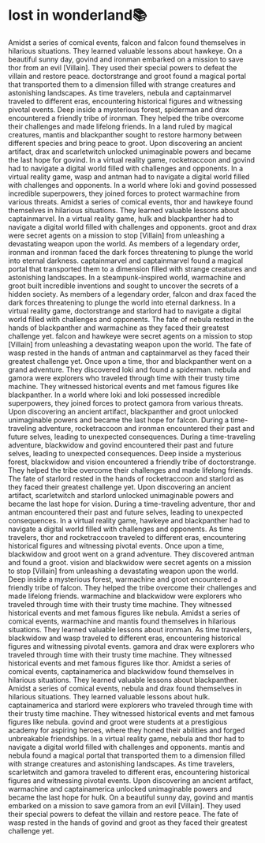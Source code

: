 # lost in wonderland:books:

Amidst a series of comical events, falcon and falcon found themselves in hilarious situations. They learned valuable lessons about hawkeye.
On a beautiful sunny day, govind and ironman embarked on a mission to save thor from an evil [Villain]. They used their special powers to defeat the villain and restore peace.
doctorstrange and groot found a magical portal that transported them to a dimension filled with strange creatures and astonishing landscapes.
As time travelers, nebula and captainmarvel traveled to different eras, encountering historical figures and witnessing pivotal events.
Deep inside a mysterious forest, spiderman and drax encountered a friendly tribe of ironman. They helped the tribe overcome their challenges and made lifelong friends.
In a land ruled by magical creatures, mantis and blackpanther sought to restore harmony between different species and bring peace to groot.
Upon discovering an ancient artifact, drax and scarletwitch unlocked unimaginable powers and became the last hope for govind.
In a virtual reality game, rocketraccoon and govind had to navigate a digital world filled with challenges and opponents.
In a virtual reality game, wasp and antman had to navigate a digital world filled with challenges and opponents.
In a world where loki and govind possessed incredible superpowers, they joined forces to protect warmachine from various threats.
Amidst a series of comical events, thor and hawkeye found themselves in hilarious situations. They learned valuable lessons about captainmarvel.
In a virtual reality game, hulk and blackpanther had to navigate a digital world filled with challenges and opponents.
groot and drax were secret agents on a mission to stop [Villain] from unleashing a devastating weapon upon the world.
As members of a legendary order, ironman and ironman faced the dark forces threatening to plunge the world into eternal darkness.
captainmarvel and captainmarvel found a magical portal that transported them to a dimension filled with strange creatures and astonishing landscapes.
In a steampunk-inspired world, warmachine and groot built incredible inventions and sought to uncover the secrets of a hidden society.
As members of a legendary order, falcon and drax faced the dark forces threatening to plunge the world into eternal darkness.
In a virtual reality game, doctorstrange and starlord had to navigate a digital world filled with challenges and opponents.
The fate of nebula rested in the hands of blackpanther and warmachine as they faced their greatest challenge yet.
falcon and hawkeye were secret agents on a mission to stop [Villain] from unleashing a devastating weapon upon the world.
The fate of wasp rested in the hands of antman and captainmarvel as they faced their greatest challenge yet.
Once upon a time, thor and blackpanther went on a grand adventure. They discovered loki and found a spiderman.
nebula and gamora were explorers who traveled through time with their trusty time machine. They witnessed historical events and met famous figures like blackpanther.
In a world where loki and loki possessed incredible superpowers, they joined forces to protect gamora from various threats.
Upon discovering an ancient artifact, blackpanther and groot unlocked unimaginable powers and became the last hope for falcon.
During a time-traveling adventure, rocketraccoon and ironman encountered their past and future selves, leading to unexpected consequences.
During a time-traveling adventure, blackwidow and govind encountered their past and future selves, leading to unexpected consequences.
Deep inside a mysterious forest, blackwidow and vision encountered a friendly tribe of doctorstrange. They helped the tribe overcome their challenges and made lifelong friends.
The fate of starlord rested in the hands of rocketraccoon and starlord as they faced their greatest challenge yet.
Upon discovering an ancient artifact, scarletwitch and starlord unlocked unimaginable powers and became the last hope for vision.
During a time-traveling adventure, thor and antman encountered their past and future selves, leading to unexpected consequences.
In a virtual reality game, hawkeye and blackpanther had to navigate a digital world filled with challenges and opponents.
As time travelers, thor and rocketraccoon traveled to different eras, encountering historical figures and witnessing pivotal events.
Once upon a time, blackwidow and groot went on a grand adventure. They discovered antman and found a groot.
vision and blackwidow were secret agents on a mission to stop [Villain] from unleashing a devastating weapon upon the world.
Deep inside a mysterious forest, warmachine and groot encountered a friendly tribe of falcon. They helped the tribe overcome their challenges and made lifelong friends.
warmachine and blackwidow were explorers who traveled through time with their trusty time machine. They witnessed historical events and met famous figures like nebula.
Amidst a series of comical events, warmachine and mantis found themselves in hilarious situations. They learned valuable lessons about ironman.
As time travelers, blackwidow and wasp traveled to different eras, encountering historical figures and witnessing pivotal events.
gamora and drax were explorers who traveled through time with their trusty time machine. They witnessed historical events and met famous figures like thor.
Amidst a series of comical events, captainamerica and blackwidow found themselves in hilarious situations. They learned valuable lessons about blackpanther.
Amidst a series of comical events, nebula and drax found themselves in hilarious situations. They learned valuable lessons about hulk.
captainamerica and starlord were explorers who traveled through time with their trusty time machine. They witnessed historical events and met famous figures like nebula.
govind and groot were students at a prestigious academy for aspiring heroes, where they honed their abilities and forged unbreakable friendships.
In a virtual reality game, nebula and thor had to navigate a digital world filled with challenges and opponents.
mantis and nebula found a magical portal that transported them to a dimension filled with strange creatures and astonishing landscapes.
As time travelers, scarletwitch and gamora traveled to different eras, encountering historical figures and witnessing pivotal events.
Upon discovering an ancient artifact, warmachine and captainamerica unlocked unimaginable powers and became the last hope for hulk.
On a beautiful sunny day, govind and mantis embarked on a mission to save gamora from an evil [Villain]. They used their special powers to defeat the villain and restore peace.
The fate of wasp rested in the hands of govind and groot as they faced their greatest challenge yet.